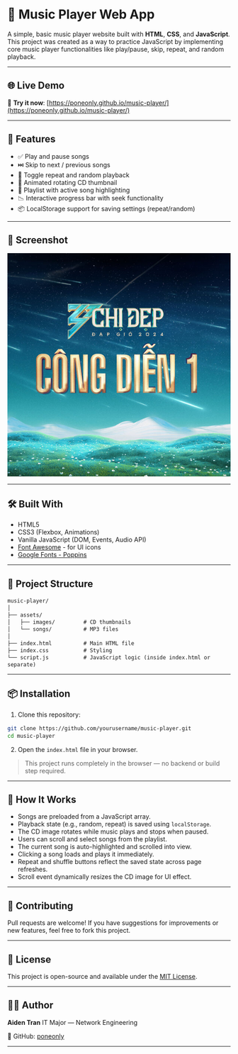 # 🎵 Music Player Web App

A simple, basic music player website built with **HTML**, **CSS**, and **JavaScript**. This project was created as a way to practice JavaScript by implementing core music player functionalities like play/pause, skip, repeat, and random playback.

---

## 🌐 Live Demo

🔗 **Try it now**: [https://poneonly.github.io/music-player/](https://poneonly.github.io/music-player/)

---

## 🚀 Features

* ✅ Play and pause songs
* ⏭️ Skip to next / previous songs
* 🔁 Toggle repeat and random playback
* 💼 Animated rotating CD thumbnail
* 📂 Playlist with active song highlighting
* 📉 Interactive progress bar with seek functionality
* 📦 LocalStorage support for saving settings (repeat/random)

---

## 📸 Screenshot

![Screenshot of Music Player](./assets/images/congdien1.png)

---

## 🛠️ Built With

* HTML5
* CSS3 (Flexbox, Animations)
* Vanilla JavaScript (DOM, Events, Audio API)
* [Font Awesome](https://fontawesome.com/) - for UI icons
* [Google Fonts - Poppins](https://fonts.google.com/specimen/Poppins)

---

## 📂 Project Structure

```
music-player/
│
├── assets/
│   ├── images/         # CD thumbnails
│   └── songs/          # MP3 files
│
├── index.html          # Main HTML file
├── index.css           # Styling
└── script.js           # JavaScript logic (inside index.html or separate)
```

---

## 📦 Installation

1. Clone this repository:

```bash
git clone https://github.com/yourusername/music-player.git
cd music-player
```

2. Open the `index.html` file in your browser.

> This project runs completely in the browser — no backend or build step required.

---

## 🧐 How It Works

* Songs are preloaded from a JavaScript array.
* Playback state (e.g., random, repeat) is saved using `localStorage`.
* The CD image rotates while music plays and stops when paused.
* Users can scroll and select songs from the playlist.
* The current song is auto-highlighted and scrolled into view.
* Clicking a song loads and plays it immediately.
* Repeat and shuffle buttons reflect the saved state across page refreshes.
* Scroll event dynamically resizes the CD image for UI effect.

---

## 🤝 Contributing

Pull requests are welcome!
If you have suggestions for improvements or new features, feel free to fork this project.

---

## 📄 License

This project is open-source and available under the [MIT License](LICENSE).

---

## 👨‍💻 Author

**Aiden Tran**
IT Major — Network Engineering

🔗 GitHub: [poneonly](https://github.com/poneonly)

---
